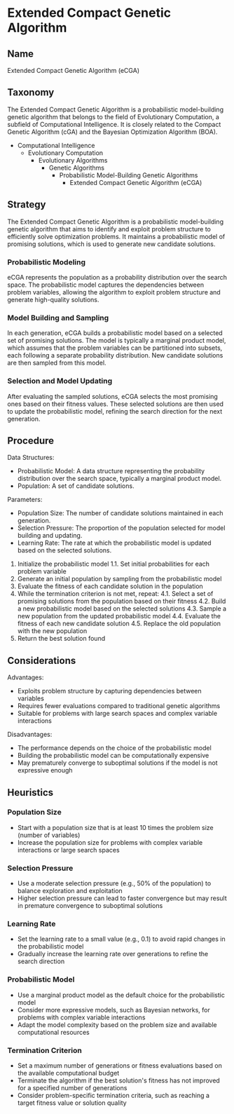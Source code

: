 # Extended Compact Genetic Algorithm

## Name
Extended Compact Genetic Algorithm (eCGA)

## Taxonomy
The Extended Compact Genetic Algorithm is a probabilistic model-building genetic algorithm that belongs to the field of Evolutionary Computation, a subfield of Computational Intelligence. It is closely related to the Compact Genetic Algorithm (cGA) and the Bayesian Optimization Algorithm (BOA).

- Computational Intelligence
  - Evolutionary Computation
    - Evolutionary Algorithms
      - Genetic Algorithms
        - Probabilistic Model-Building Genetic Algorithms
          - Extended Compact Genetic Algorithm (eCGA)

## Strategy
The Extended Compact Genetic Algorithm is a probabilistic model-building genetic algorithm that aims to identify and exploit problem structure to efficiently solve optimization problems. It maintains a probabilistic model of promising solutions, which is used to generate new candidate solutions.

### Probabilistic Modeling
eCGA represents the population as a probability distribution over the search space. The probabilistic model captures the dependencies between problem variables, allowing the algorithm to exploit problem structure and generate high-quality solutions.

### Model Building and Sampling
In each generation, eCGA builds a probabilistic model based on a selected set of promising solutions. The model is typically a marginal product model, which assumes that the problem variables can be partitioned into subsets, each following a separate probability distribution. New candidate solutions are then sampled from this model.

### Selection and Model Updating
After evaluating the sampled solutions, eCGA selects the most promising ones based on their fitness values. These selected solutions are then used to update the probabilistic model, refining the search direction for the next generation.

## Procedure
Data Structures:
- Probabilistic Model: A data structure representing the probability distribution over the search space, typically a marginal product model.
- Population: A set of candidate solutions.

Parameters:
- Population Size: The number of candidate solutions maintained in each generation.
- Selection Pressure: The proportion of the population selected for model building and updating.
- Learning Rate: The rate at which the probabilistic model is updated based on the selected solutions.

1. Initialize the probabilistic model
   1.1. Set initial probabilities for each problem variable
2. Generate an initial population by sampling from the probabilistic model
3. Evaluate the fitness of each candidate solution in the population
4. While the termination criterion is not met, repeat:
   4.1. Select a set of promising solutions from the population based on their fitness
   4.2. Build a new probabilistic model based on the selected solutions
   4.3. Sample a new population from the updated probabilistic model
   4.4. Evaluate the fitness of each new candidate solution
   4.5. Replace the old population with the new population
5. Return the best solution found

## Considerations
Advantages:
- Exploits problem structure by capturing dependencies between variables
- Requires fewer evaluations compared to traditional genetic algorithms
- Suitable for problems with large search spaces and complex variable interactions

Disadvantages:
- The performance depends on the choice of the probabilistic model
- Building the probabilistic model can be computationally expensive
- May prematurely converge to suboptimal solutions if the model is not expressive enough

## Heuristics
### Population Size
- Start with a population size that is at least 10 times the problem size (number of variables)
- Increase the population size for problems with complex variable interactions or large search spaces

### Selection Pressure
- Use a moderate selection pressure (e.g., 50% of the population) to balance exploration and exploitation
- Higher selection pressure can lead to faster convergence but may result in premature convergence to suboptimal solutions

### Learning Rate
- Set the learning rate to a small value (e.g., 0.1) to avoid rapid changes in the probabilistic model
- Gradually increase the learning rate over generations to refine the search direction

### Probabilistic Model
- Use a marginal product model as the default choice for the probabilistic model
- Consider more expressive models, such as Bayesian networks, for problems with complex variable interactions
- Adapt the model complexity based on the problem size and available computational resources

### Termination Criterion
- Set a maximum number of generations or fitness evaluations based on the available computational budget
- Terminate the algorithm if the best solution's fitness has not improved for a specified number of generations
- Consider problem-specific termination criteria, such as reaching a target fitness value or solution quality